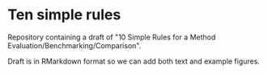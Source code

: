 # Ten simple rules

Repository containing a draft of "10 Simple Rules for a Method Evaluation/Benchmarking/Comparison".

Draft is in RMarkdown format so we can add both text and example figures.

